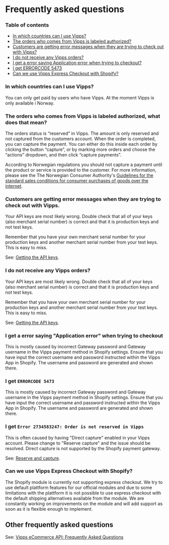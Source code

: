 # Frequently asked questions

### Table of contents

- [In which countries can I use Vipps?](#in-which-countries-can-i-use-vipps)
- [The orders who comes from Vipps is labeled authorized?](#the-orders-who-comes-from-vipps-is-labeled-authorized-what-does-that-mean)
- [Customers are getting error messages when they are trying to check out with Vipps?](#customers-are-getting-error-messages-when-they-are-trying-to-check-out-with-vipps)
- [I do not receive any Vipps orders?](#i-do-not-receive-any-vipps-orders)
- [I get a error saying Application error when trying to checkout?](#i-get-a-error-saying-application-error-when-trying-to-checkout)
- [I get ERRORCODE 5473](#i-get-errorcode-5473)
- [Can we use Vipps Express Checkout with Shopify?](#can-we-use-vipps-express-checkout-with-shopify)


### In which countries can I use Vipps?

You can only get paid by users who have Vipps. At the moment Vipps is only available i Norway.

### The orders who comes from Vipps is labeled authorized, what does that mean?

The orders status is “reserved” in Vipps. The amount is only reserved and not
captured from the customers account. When the order is completed, you can capture
the payment. You can either do this inside each order by clicking the button
“capture”, or by marking more orders and choose the “actions” dropdown, and then click “capture payments”.

According to Norwegian regulations you should not capture a payment until the
product or service is provided to the customer. For more information,
please see the The Norwegian Consumer Authority's
[Guidelines for the standard sales conditions for consumer purchases of goods over the internet](https://www.forbrukertilsynet.no/english/guidelines/guidelines-the-standard-sales-conditions-consumer-purchases-of-goods-the-internet).

### Customers are getting error messages when they are trying to check out with Vipps.

Your API keys are most likely wrong. Double check that all of your keys
(also merchant serial number) is correct and that it is production keys
and not test keys.

Remember that you have your own merchant serial number for your production
keys and another merchant serial number from your test keys.
This is easy to miss.

See:
[Getting the API keys](https://github.com/vippsas/vipps-developers/blob/master/vipps-getting-started.md#getting-the-api-keys).

### I do not receive any Vipps orders?

Your API keys are most likely wrong. Double check that all of your keys
(also merchant serial number) is correct and that it is production keys
and not test keys.

Remember that you have your own merchant serial number for your production
keys and another merchant serial number from your test keys.
This is easy to miss.

See:
[Getting the API keys](https://github.com/vippsas/vipps-developers/blob/master/vipps-getting-started.md#getting-the-api-keys).

### I get a error saying "Application error" when trying to checkout

This is mostly caused by incorrect Gateway password and Gateway username in the
Vipps payment method in Shopify settings. Ensure that you have input the
correct username and password instructed within the Vipps App in Shopify.
The username and password are generated and shown there.

### I get `ERRORCODE 5473`

This is mostly caused by incorrect Gateway password and Gateway username in the
Vipps payment method in Shopify settings. Ensure that you have input the
correct username and password instructed within the Vipps App in Shopify.
The username and password are generated and shown there.

### I get `Error 2734583247: Order is not reserved in Vipps`

This is often caused by having "Direct capture" enabled in your Vipps account. Please change to "Reserve capture" and the issue should be resolved. Direct capture is not supported by the Shopify payment gateway.

See: 
[Reserve and capture](https://vippsas.github.io/vipps-developer-docs/docs/vipps-developers/common-topics/reserve-and-capture).

### Can we use Vipps Express Checkout with Shopify?
The Shopify module is currently not supporting express checkout. We try to use default plattform features for our official modules and due to some limitations with the plattform it is not possible to use express checkout with the default shipping alternatives available from the module. We are constantly working on improvements on the module and will add support as soon as it is flexible enough to implement. 

## Other frequently asked questions

See:
[Vipps eCommerce API: Frequently Asked Questions](https://github.com/vippsas/vipps-ecom-api/blob/master/vipps-ecom-api-faq.md#what-is-the-difference-between-reserve-capture-and-direct-capture)

